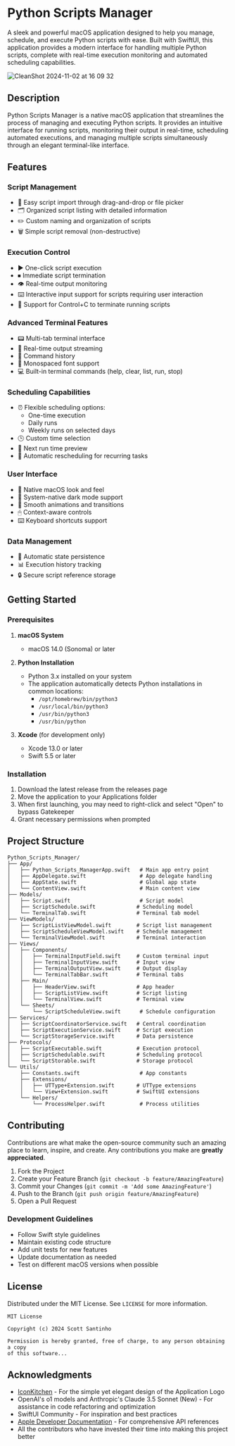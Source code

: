 # Python Scripts Manager

A sleek and powerful macOS application designed to help you manage, schedule, and execute Python scripts with ease. Built with SwiftUI, this application provides a modern interface for handling multiple Python scripts, complete with real-time execution monitoring and automated scheduling capabilities.

![CleanShot 2024-11-02 at 16 09 32](https://github.com/user-attachments/assets/23d654f4-5034-459b-9258-d0061a878024)


## Description

Python Scripts Manager is a native macOS application that streamlines the process of managing and executing Python scripts. It provides an intuitive interface for running scripts, monitoring their output in real-time, scheduling automated executions, and managing multiple scripts simultaneously through an elegant terminal-like interface.

## Features

### Script Management
- 📁 Easy script import through drag-and-drop or file picker
- 🗂 Organized script listing with detailed information
- ✏️ Custom naming and organization of scripts
- 🗑 Simple script removal (non-destructive)

### Execution Control
- ▶️ One-click script execution
- ⏹ Immediate script termination
- 👁 Real-time output monitoring
- ⌨️ Interactive input support for scripts requiring user interaction
- 🎯 Support for Control+C to terminate running scripts

### Advanced Terminal Features
- 📟 Multi-tab terminal interface
- 🔄 Real-time output streaming
- 📝 Command history
- 🎨 Monospaced font support
- 💻 Built-in terminal commands (help, clear, list, run, stop)

### Scheduling Capabilities
- ⏰ Flexible scheduling options:
  - One-time execution
  - Daily runs
  - Weekly runs on selected days
- 🕒 Custom time selection
- 📅 Next run time preview
- 🔄 Automatic rescheduling for recurring tasks

### User Interface
- 🎨 Native macOS look and feel
- 🌙 System-native dark mode support
- 💨 Smooth animations and transitions
- 🖱 Context-aware controls
- ⌨️ Keyboard shortcuts support

### Data Management
- 💾 Automatic state persistence
- 📊 Execution history tracking
- 🔒 Secure script reference storage

## Getting Started

### Prerequisites

1. **macOS System**
   - macOS 14.0 (Sonoma) or later

2. **Python Installation**
   - Python 3.x installed on your system
   - The application automatically detects Python installations in common locations:
     - `/opt/homebrew/bin/python3`
     - `/usr/local/bin/python3`
     - `/usr/bin/python3`
     - `/usr/bin/python`

3. **Xcode** (for development only)
   - Xcode 13.0 or later
   - Swift 5.5 or later

### Installation

1. Download the latest release from the releases page
2. Move the application to your Applications folder
3. When first launching, you may need to right-click and select "Open" to bypass Gatekeeper
4. Grant necessary permissions when prompted

## Project Structure

```
Python_Scripts_Manager/
├── App/
│   ├── Python_Scripts_ManagerApp.swift   # Main app entry point
│   ├── AppDelegate.swift                 # App delegate handling
│   ├── AppState.swift                    # Global app state
│   └── ContentView.swift                 # Main content view
├── Models/
│   ├── Script.swift                      # Script model
│   ├── ScriptSchedule.swift             # Scheduling model
│   └── TerminalTab.swift                # Terminal tab model
├── ViewModels/
│   ├── ScriptListViewModel.swift        # Script list management
│   ├── ScriptScheduleViewModel.swift    # Schedule management
│   └── TerminalViewModel.swift          # Terminal interaction
├── Views/
│   ├── Components/
│   │   ├── TerminalInputField.swift     # Custom terminal input
│   │   ├── TerminalInputView.swift      # Input view
│   │   ├── TerminalOutputView.swift     # Output display
│   │   └── TerminalTabBar.swift         # Terminal tabs
│   ├── Main/
│   │   ├── HeaderView.swift             # App header
│   │   ├── ScriptListView.swift         # Script listing
│   │   └── TerminalView.swift           # Terminal view
│   └── Sheets/
│       └── ScriptScheduleView.swift      # Schedule configuration
├── Services/
│   ├── ScriptCoordinatorService.swift   # Central coordination
│   ├── ScriptExecutionService.swift     # Script execution
│   └── ScriptStorageService.swift       # Data persistence
├── Protocols/
│   ├── ScriptExecutable.swift           # Execution protocol
│   ├── ScriptSchedulable.swift          # Scheduling protocol
│   └── ScriptStorable.swift             # Storage protocol
└── Utils/
    ├── Constants.swift                   # App constants
    ├── Extensions/
    │   ├── UTType+Extension.swift       # UTType extensions
    │   └── View+Extension.swift         # SwiftUI extensions
    └── Helpers/
        └── ProcessHelper.swift           # Process utilities
```

## Contributing

Contributions are what make the open-source community such an amazing place to learn, inspire, and create. Any contributions you make are **greatly appreciated**.

1. Fork the Project
2. Create your Feature Branch (`git checkout -b feature/AmazingFeature`)
3. Commit your Changes (`git commit -m 'Add some AmazingFeature'`)
4. Push to the Branch (`git push origin feature/AmazingFeature`)
5. Open a Pull Request

### Development Guidelines

- Follow Swift style guidelines
- Maintain existing code structure
- Add unit tests for new features
- Update documentation as needed
- Test on different macOS versions when possible

## License

Distributed under the MIT License. See `LICENSE` for more information.

```
MIT License

Copyright (c) 2024 Scott Santinho

Permission is hereby granted, free of charge, to any person obtaining a copy
of this software...
```

## Acknowledgments

* [IconKitchen](https://icon.kitchen/) - For the simple yet elegant design of the Application Logo
* OpenAI's o1 models and Anthropic's Claude 3.5 Sonnet (New) - For assistance in code refactoring and optimization
* SwiftUI Community - For inspiration and best practices
* [Apple Developer Documentation](https://developer.apple.com/documentation) - For comprehensive API references
* All the contributors who have invested their time into making this project better
